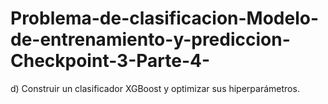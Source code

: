 # Problema-de-clasificacion-Modelo-de-entrenamiento-y-prediccion-Checkpoint-3-Parte-4-
d) Construir un clasificador XGBoost y optimizar sus hiperparámetros.
